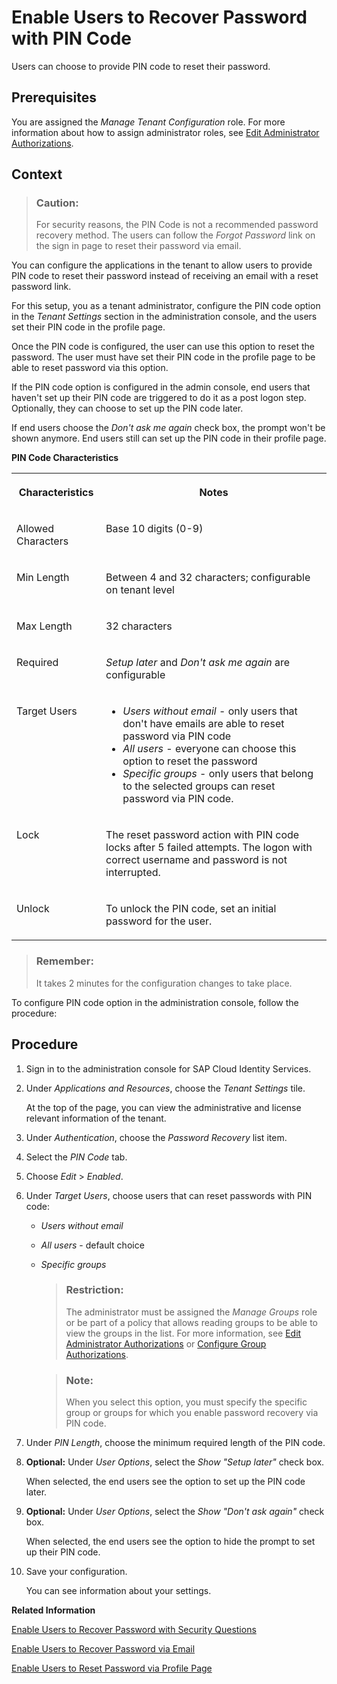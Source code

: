 <!-- loio046a2352009f45b9a87eb9dc7478a8df -->

# Enable Users to Recover Password with PIN Code

Users can choose to provide PIN code to reset their password.



<a name="loio046a2352009f45b9a87eb9dc7478a8df__prereq_vnp_bcg_ppb"/>

## Prerequisites

You are assigned the *Manage Tenant Configuration* role. For more information about how to assign administrator roles, see [Edit Administrator Authorizations](edit-administrator-authorizations-86ee374.md).



## Context

> ### Caution:  
> For security reasons, the PIN Code is not a recommended password recovery method. The users can follow the *Forgot Password* link on the sign in page to reset their password via email.

You can configure the applications in the tenant to allow users to provide PIN code to reset their password instead of receiving an email with a reset password link.

For this setup, you as a tenant administrator, configure the PIN code option in the *Tenant Settings* section in the administration console, and the users set their PIN code in the profile page.

Once the PIN code is configured, the user can use this option to reset the password. The user must have set their PIN code in the profile page to be able to reset password via this option.

If the PIN code option is configured in the admin console, end users that haven't set up their PIN code are triggered to do it as a post logon step. Optionally, they can choose to set up the PIN code later.

If end users choose the *Don't ask me again* check box, the prompt won't be shown anymore. End users still can set up the PIN code in their profile page.

**PIN Code Characteristics**


<table>
<tr>
<th valign="top">

Characteristics

</th>
<th valign="top">

Notes

</th>
</tr>
<tr>
<td valign="top">

Allowed Characters

</td>
<td valign="top">

Base 10 digits \(0-9\)

</td>
</tr>
<tr>
<td valign="top">

Min Length

</td>
<td valign="top">

Between 4 and 32 characters; configurable on tenant level

</td>
</tr>
<tr>
<td valign="top">

Max Length

</td>
<td valign="top">

32 characters

</td>
</tr>
<tr>
<td valign="top">

Required

</td>
<td valign="top">

*Setup later* and *Don't ask me again* are configurable

</td>
</tr>
<tr>
<td valign="top">

Target Users

</td>
<td valign="top">

-   *Users without email* - only users that don't have emails are able to reset password via PIN code
-   *All users* - everyone can choose this option to reset the password
-   *Specific groups* - only users that belong to the selected groups can reset password via PIN code.



</td>
</tr>
<tr>
<td valign="top">

Lock

</td>
<td valign="top">

The reset password action with PIN code locks after 5 failed attempts. The logon with correct username and password is not interrupted.

</td>
</tr>
<tr>
<td valign="top">

Unlock

</td>
<td valign="top">

To unlock the PIN code, set an initial password for the user.

</td>
</tr>
</table>

> ### Remember:  
> It takes 2 minutes for the configuration changes to take place.

To configure PIN code option in the administration console, follow the procedure:



## Procedure

1.  Sign in to the administration console for SAP Cloud Identity Services.

2.  Under *Applications and Resources*, choose the *Tenant Settings* tile.

    At the top of the page, you can view the administrative and license relevant information of the tenant.

3.  Under *Authentication*, choose the *Password Recovery* list item.

4.  Select the *PIN Code* tab.

5.  Choose *Edit* \> *Enabled*.

6.  Under *Target Users*, choose users that can reset passwords with PIN code:

    -   *Users without email*
    -   *All users* - default choice
    -   *Specific groups*

        > ### Restriction:  
        > The administrator must be assigned the *Manage Groups* role or be part of a policy that allows reading groups to be able to view the groups in the list. For more information, see [Edit Administrator Authorizations](edit-administrator-authorizations-86ee374.md) or [Configure Group Authorizations](configure-group-authorizations-7a09cad.md).

        > ### Note:  
        > When you select this option, you must specify the specific group or groups for which you enable password recovery via PIN code.


7.  Under *PIN Length*, choose the minimum required length of the PIN code.

8.  **Optional:** Under *User Options*, select the *Show "Setup later"* check box.

    When selected, the end users see the option to set up the PIN code later.

9.  **Optional:** Under *User Options*, select the *Show "Don't ask again"* check box.

    When selected, the end users see the option to hide the prompt to set up their PIN code.

10. Save your configuration.

    You can see information about your settings.


**Related Information**  


[Enable Users to Recover Password with Security Questions](enable-users-to-recover-password-with-security-questions-d9ae898.md "Users can choose to answer security questions to reset their password.")

[Enable Users to Recover Password via Email](enable-users-to-recover-password-via-email-5b9f909.md "Users can choose to receive a link via email to reset their password.")

[Enable Users to Reset Password via Profile Page](enable-users-to-reset-password-via-profile-page-22bd253.md "Enable the users to trigger reset password process via the profile page.")


